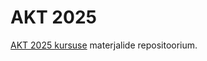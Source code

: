 # AKT 2025

[AKT 2025 kursuse](https://courses.cs.ut.ee/2025/AKT/spring) materjalide repositoorium.
